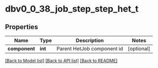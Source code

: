 # dbv0_0_38_job_step_step_het_t

## Properties
Name | Type | Description | Notes
------------ | ------------- | ------------- | -------------
**component** | **int** | Parent HetJob component id | [optional] 

[[Back to Model list]](../README.md#documentation-for-models) [[Back to API list]](../README.md#documentation-for-api-endpoints) [[Back to README]](../README.md)


